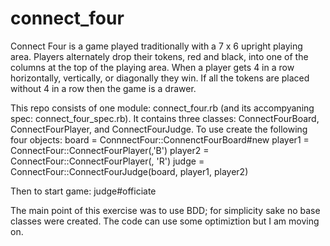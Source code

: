 # connect_four
Connect Four is a game played traditionally with a 7 x 6 upright playing area.  Players alternately drop their tokens, red and black, into one of the columns at the top of the playing area. When a player gets 4 in a row horizontally, vertically, or diagonally they win.  If all the tokens are placed without 4 in a row then the game is a drawer.

This repo consists of one module: connect_four.rb (and its accompyaning spec: connect_four_spec.rb).  It contains three classes: ConnectFourBoard, ConnectFourPlayer, and ConnectFourJudge.
To use create the following four objects:
board = ConnnectFour::ConnenctFourBoard#new
player1 = ConnectFour::ConnectFourPlayer(<Name1>,'B')
player2 = ConnectFour::ConnectFourPlayer(<Name2>, 'R')
judge = ConnectFour::ConnectFourJudge(board, player1, player2)

Then to start game:
judge#officiate

The main point of this exercise was to use BDD; for simplicity sake no base classes were created.  The code can use some optimiztion but I am moving on.
